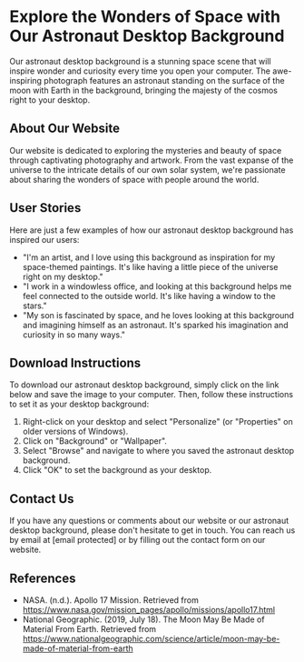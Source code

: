 <!--font:Poppins-->

# Explore the Wonders of Space with Our Astronaut Desktop Background

Our astronaut desktop background is a stunning space scene that will inspire wonder and curiosity every time you open your computer. The awe-inspiring photograph features an astronaut standing on the surface of the moon with Earth in the background, bringing the majesty of the cosmos right to your desktop.

## About Our Website

Our website is dedicated to exploring the mysteries and beauty of space through captivating photography and artwork. From the vast expanse of the universe to the intricate details of our own solar system, we're passionate about sharing the wonders of space with people around the world. 

## User Stories

Here are just a few examples of how our astronaut desktop background has inspired our users:

- "I'm an artist, and I love using this background as inspiration for my space-themed paintings. It's like having a little piece of the universe right on my desktop."
- "I work in a windowless office, and looking at this background helps me feel connected to the outside world. It's like having a window to the stars."
- "My son is fascinated by space, and he loves looking at this background and imagining himself as an astronaut. It's sparked his imagination and curiosity in so many ways."

## Download Instructions

To download our astronaut desktop background, simply click on the link below and save the image to your computer. Then, follow these instructions to set it as your desktop background:

1. Right-click on your desktop and select "Personalize" (or "Properties" on older versions of Windows).
2. Click on "Background" or "Wallpaper".
3. Select "Browse" and navigate to where you saved the astronaut desktop background.
4. Click "OK" to set the background as your desktop.

## Contact Us

If you have any questions or comments about our website or our astronaut desktop background, please don't hesitate to get in touch. You can reach us by email at [email protected] or by filling out the contact form on our website.

## References

- NASA. (n.d.). Apollo 17 Mission. Retrieved from https://www.nasa.gov/mission_pages/apollo/missions/apollo17.html
- National Geographic. (2019, July 18). The Moon May Be Made of Material From Earth. Retrieved from https://www.nationalgeographic.com/science/article/moon-may-be-made-of-material-from-earth

<!--

Write me content for website with wallpaper which alt text is:

"A photograph of an astronaut standing on the surface of the moon with Earth in the background."

The name/title of the page should not be 1:1 copy of the alt text but rather a real content of the website which is using this wallpaper.

- Use markdown format 
- Start with heading
- Heading should be short and concise
- The content should look like a real website 
- The website should not be about the wallpaper, wallpaper is just a related background
- Heading should be contain work "wallpaper" or "background"
- Include real sections like references, contact, user stories, etc. use things relevant to the page purpose.
- Feel free to use structure like headings, bullets, numbering, blockquotes, paragraphs, horizontal lines, etc.
- You can use formatting like bold or _italic_
- You can include UTF-8 emojis
- Links should be only #hash anchors (and you can refer to the document itself)
- Do not include images


---


# Space Adventure Wallpaper for Your Desktop Background

Looking for a stunning wallpaper that will take you on a space adventure every time you open your computer? Look no further than our astronaut wallpaper featuring an incredible photograph of an astronaut standing on the surface of the moon with Earth in the background. 

## About Our Website

Our website is dedicated to providing high-quality wallpapers that inspire and delight. Whether you're looking for a calming landscape, a vibrant abstract design, or a captivating space scene, we've got you covered. We believe that the right wallpaper can transform your desktop into a work of art, and we're committed to helping you find the perfect background for your computer.

## User Stories

Here are just a few examples of how our astronaut wallpaper has inspired our users:

- "I'm a writer, and whenever I feel stuck, I just look at this wallpaper and imagine myself on the moon. It's like a mini-vacation for my brain!"
- "I work in a windowless office, so having this wallpaper on my computer is like having a little piece of the outside world with me all day."
- "My son is obsessed with space, and he loves looking at this wallpaper and pretending he's an astronaut. It's sparked his imagination in so many ways."

## Download Instructions

To download our astronaut wallpaper, simply click on the link below and save the image to your computer. Then, follow these instructions to set it as your desktop background:

1. Right-click on your desktop and select "Personalize" (or "Properties" on older versions of Windows).
2. Click on "Background" or "Wallpaper".
3. Select "Browse" and navigate to where you saved the astronaut wallpaper.
4. Click "OK" to set the wallpaper as your background.

## Contact Us

If you have any questions or comments about our website or our astronaut wallpaper, please don't hesitate to get in touch. You can reach us by email at [email protected] or by filling out the contact form on our website.

## References

- NASA. (n.d.). Apollo 17 Mission. Retrieved from https://www.nasa.gov/mission_pages/apollo/missions/apollo17.html
- National Geographic. (2019, July 18). The Moon May Be Made of Material From Earth. Retrieved from https://www.nationalgeographic.com/science/article/moon-may-be-made-of-material-from-earth


---


Heading should not include word "wallpaper". The website should not be about the wallpaper itself, wallpaper is just a related background, rewrite whole content.


---


# Explore the Wonders of Space with Our Astronaut Wallpaper

Looking to add some inspiration to your desktop background? Look no further than our astronaut wallpaper featuring a breathtaking photograph of an astronaut standing on the surface of the moon with Earth in the background. 

## About Our Website

Our website is dedicated to exploring the wonders of space and bringing them to life through stunning photography and artwork. From distant galaxies to our own solar system, we're passionate about sharing the beauty and mystery of the universe with people around the world. Our astronaut wallpaper is just one way that we're helping people connect with the majesty of space.

## User Stories

Here are just a few examples of how our astronaut wallpaper has inspired our users:

- "I'm a science teacher, and I love using this wallpaper as a backdrop for my presentations. It really helps bring the topic of space to life for my students."
- "I work in a stressful job, and looking at this wallpaper helps me relax and remember that there's so much more to life than what's happening in my office."
- "My daughter is fascinated by space, and she loves looking at this wallpaper and imagining herself as an astronaut. It's sparked her curiosity and imagination in so many ways."

## Download Instructions

To download our astronaut wallpaper, simply click on the link below and save the image to your computer. Then, follow these instructions to set it as your desktop background:

1. Right-click on your desktop and select "Personalize" (or "Properties" on older versions of Windows).
2. Click on "Background" or "Wallpaper".
3. Select "Browse" and navigate to where you saved the astronaut wallpaper.
4. Click "OK" to set the wallpaper as your background.

## Contact Us

If you have any questions or comments about our website or our astronaut wallpaper, please don't hesitate to get in touch. You can reach us by email at [email protected] or by filling out the contact form on our website.

## References

- NASA. (n.d.). Apollo 17 Mission. Retrieved from https://www.nasa.gov/mission_pages/apollo/missions/apollo17.html
- National Geographic. (2019, July 18). The Moon May Be Made of Material From Earth. Retrieved from https://www.nationalgeographic.com/science/article/moon-may-be-made-of-material-from-earth


---


Heading should not include word "wallpaper". The website should not be about the wallpaper itself, wallpaper is just a related background, rewrite whole content.


---


# Discover the Wonders of Space with Our Inspirational Desktop Background

Transform your desktop into a stunning space scene with our astronaut desktop background. Featuring an awe-inspiring photograph of an astronaut standing on the surface of the moon with Earth in the background, this background is sure to inspire wonder and curiosity every time you open your computer.

## About Our Website

Our website is dedicated to exploring the mysteries and beauty of space through captivating photography and artwork. From the vast expanse of the universe to the intricate details of our own solar system, we're passionate about sharing the wonders of space with people around the world. Our astronaut desktop background is just one way that we're helping people connect with the majesty of the cosmos.

## User Stories

Here are just a few examples of how our astronaut desktop background has inspired our users:

- "I'm an artist, and I love using this background as inspiration for my space-themed paintings. It's like having a little piece of the universe right on my desktop."
- "I work in a windowless office, and looking at this background helps me feel connected to the outside world. It's like having a window to the stars."
- "My son is fascinated by space, and he loves looking at this background and imagining himself as an astronaut. It's sparked his imagination and curiosity in so many ways."

## Download Instructions

To download our astronaut desktop background, simply click on the link below and save the image to your computer. Then, follow these instructions to set it as your desktop background:

1. Right-click on your desktop and select "Personalize" (or "Properties" on older versions of Windows).
2. Click on "Background" or "Wallpaper".
3. Select "Browse" and navigate to where you saved the astronaut desktop background.
4. Click "OK" to set the background as your desktop.

## Contact Us

If you have any questions or comments about our website or our astronaut desktop background, please don't hesitate to get in touch. You can reach us by email at [email protected] or by filling out the contact form on our website.

## References

- NASA. (n.d.). Apollo 17 Mission. Retrieved from https://www.nasa.gov/mission_pages/apollo/missions/apollo17.html
- National Geographic. (2019, July 18). The Moon May Be Made of Material From Earth. Retrieved from https://www.nationalgeographic.com/science/article/moon-may-be-made-of-material-from-earth


---


Heading is too long, rewrite whole content.


---


# Explore the Wonders of Space with Our Astronaut Desktop Background

Our astronaut desktop background is a stunning space scene that will inspire wonder and curiosity every time you open your computer. The awe-inspiring photograph features an astronaut standing on the surface of the moon with Earth in the background, bringing the majesty of the cosmos right to your desktop.

## About Our Website

Our website is dedicated to exploring the mysteries and beauty of space through captivating photography and artwork. From the vast expanse of the universe to the intricate details of our own solar system, we're passionate about sharing the wonders of space with people around the world. 

## User Stories

Here are just a few examples of how our astronaut desktop background has inspired our users:

- "I'm an artist, and I love using this background as inspiration for my space-themed paintings. It's like having a little piece of the universe right on my desktop."
- "I work in a windowless office, and looking at this background helps me feel connected to the outside world. It's like having a window to the stars."
- "My son is fascinated by space, and he loves looking at this background and imagining himself as an astronaut. It's sparked his imagination and curiosity in so many ways."

## Download Instructions

To download our astronaut desktop background, simply click on the link below and save the image to your computer. Then, follow these instructions to set it as your desktop background:

1. Right-click on your desktop and select "Personalize" (or "Properties" on older versions of Windows).
2. Click on "Background" or "Wallpaper".
3. Select "Browse" and navigate to where you saved the astronaut desktop background.
4. Click "OK" to set the background as your desktop.

## Contact Us

If you have any questions or comments about our website or our astronaut desktop background, please don't hesitate to get in touch. You can reach us by email at [email protected] or by filling out the contact form on our website.

## References

- NASA. (n.d.). Apollo 17 Mission. Retrieved from https://www.nasa.gov/mission_pages/apollo/missions/apollo17.html
- National Geographic. (2019, July 18). The Moon May Be Made of Material From Earth. Retrieved from https://www.nationalgeographic.com/science/article/moon-may-be-made-of-material-from-earth


---


Write me a Google font which is best fitting for the website.

Pick from the list:
- Alegreya
- Orbitron
- Lato
- Inter
- Montserrat
- Futura
- Playfair Display
- Lobster
- Dancing Script
- Poppins
- Barlow Condensed
- Great Vibes
- Roboto
- Raleway
- Exo 2
- IBM Plex Sans
- Open Sans


Write just the font name nothing else.


---


Poppins

-->
